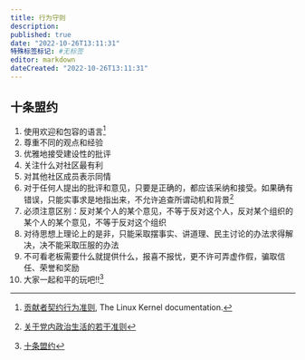 ```yaml
---
title: 行为守则
description:
published: true
date: "2022-10-26T13:11:31"
特殊标签标记: #无标签
editor: markdown
dateCreated: "2022-10-26T13:11:31"
---
```


## 十条盟约

1.  使用欢迎和包容的语言[^kernel]
2.  尊重不同的观点和经验
3.  优雅地接受建设性的批评
4.  关注什么对社区最有利
5.  对其他社区成员表示同情
6.  对于任何人提出的批评和意见，只要是正确的，都应该采纳和接受。如果确有错误，只能实事求是地指出来，不允许追查所谓动机和背景[^674817]
7.  必须注意区别：反对某个人的某个意见，不等于反对这个人，反对某个组织的某个人的某个意见，不等于反对这个组织
8.  对待思想上理论上的是非，只能采取摆事实、讲道理、民主讨论的办法求得解决，决不能采取压服的办法
9.  不可看老板需要什么就提供什么，报喜不报忧，更不许可弄虚作假，骗取信任、荣誉和奖励
10. 大家一起和平的玩吧!![^ngnl]

[^kernel]: [贡献者契约行为准则](https://www.kernel.org/doc/html/v5.6/translations/zh_CN/process/code-of-conduct.html), The Linux Kernel documentation.

[^674817]: [关于党内政治生活的若干准则](https://web.archive.org/web/20150501135711/http://www.gov.cn/test/2007-07/06/content_674817.htm)

[^ngnl]: [十条盟约](https://ngnl.fandom.com/zh/wiki/十条盟约)
